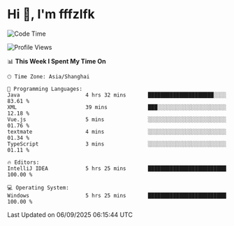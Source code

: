 # Hi 👋, I'm fffzlfk

<!--START_SECTION:waka-->
![Code Time](http://img.shields.io/badge/Code%20Time-1%2C374%20hrs%2029%20mins-blue)

![Profile Views](http://img.shields.io/badge/Profile%20Views-0-blue)

📊 **This Week I Spent My Time On** 

```text
🕑︎ Time Zone: Asia/Shanghai

💬 Programming Languages: 
Java                     4 hrs 32 mins       █████████████████████░░░░   83.61 % 
XML                      39 mins             ███░░░░░░░░░░░░░░░░░░░░░░   12.18 % 
Vue.js                   5 mins              ░░░░░░░░░░░░░░░░░░░░░░░░░   01.76 % 
textmate                 4 mins              ░░░░░░░░░░░░░░░░░░░░░░░░░   01.34 % 
TypeScript               3 mins              ░░░░░░░░░░░░░░░░░░░░░░░░░   01.11 % 

🔥 Editors: 
IntelliJ IDEA            5 hrs 25 mins       █████████████████████████   100.00 % 

💻 Operating System: 
Windows                  5 hrs 25 mins       █████████████████████████   100.00 % 
```


 Last Updated on 06/09/2025 06:15:44 UTC
<!--END_SECTION:waka-->
